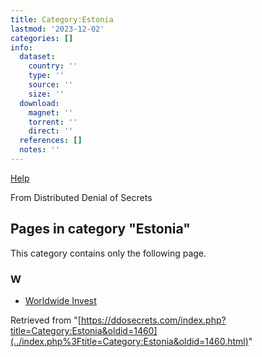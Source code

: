```yaml
---
title: Category:Estonia
lastmod: '2023-12-02'
categories: []
info:
  dataset:
    country: ''
    type: ''
    source: ''
    size: ''
  download:
    magnet: ''
    torrent: ''
    direct: ''
  references: []
  notes: ''
---
```




[Help](https://www.mediawiki.org/wiki/Special:MyLanguage/Help:Categories)

From Distributed Denial of Secrets

## Pages in category "Estonia"

This category contains only the following page.

### W

- [Worldwide Invest](Worldwide_Invest.html "Worldwide Invest")

Retrieved from
"[https://ddosecrets.com/index.php?title=Category:Estonia&oldid=1460](../index.php%3Ftitle=Category:Estonia&oldid=1460.html)"

